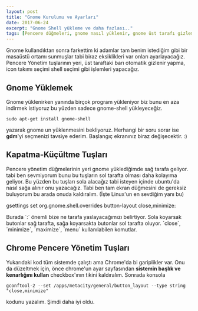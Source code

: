 ```yaml
---
layout: post
title: "Gnome Kurulumu ve Ayarları"
date: 2017-06-24
excerpt: "Gnome Shell yükleme ve daha fazlası.."
tags: [Pencere düğmeleri, gnome nasıl yüklenir, gnome üst tarafı gizleme, gnome tema yükleme]
---
```

Gnome kullandıktan sonra farkettim ki adamlar tam benim istediğim gibi bir masaüstü ortamı sunmuşlar tabi biraz eksiklikleri var onları ayarlayacağız. Pencere Yönetim tuşlarının yeri, üst taraftaki barı otomatik gizlenir yapma, icon takımı seçimi shell seçimi gibi işlemleri yapacağız.

Gnome Yüklemek
---
Gnome yüklenirken yanında birçok program yükleniyor biz bunu en aza indirmek istiyoruz bu yüzden sadece gnome-shell yükleyeceğiz.

    sudo apt-get install gnome-shell

yazarak gnome un yüklenmesini bekliyoruz. Herhangi bir soru sorar ise **gdm**'yi seçmenizi tavsiye ederim. Başlangıç ekranınız biraz değişecektir. :) 

Kapatma-Küçültme Tuşları
---

Pencere yönetim düğmelerinin yeri gnome yüklediğimde sağ tarafa geliyor. tabi ben sevmiyorum bunu bu tuşların sol tarafta olması daha kolayıma geliyor. Bu yüzden bu tuşları sola alacağız tabi isteyen içinde ubuntu'da nasıl sağa alınır onu yazacağız. Tabi ben tam ekran düğmesini de  gereksiz buluyorum bu arada onuda kaldıralım. (İşte Linux'un en sevdiğim yanı bu) 

gsettings set org.gnome.shell.overrides button-layout close,minimize:


Burada ´:´ önemli bize ne tarafa yaslayacağımızı belirtiyor. Sola koyarsak butonlar sağ tarafta, sağa koyarsakta butonlar sol tarafta oluyor. ´close´, ´minimize´, ´maximize´, ´menu´ kullanılabilen komutlar.

Chrome Pencere Yönetim Tuşları
---
Yukarıdaki kod tüm sistemde çalıştı ama Chrome'da bi gariplikler var. Onu da düzeltmek için, önce chrome'un ayar sayfasından **sistemin başlık ve kenarlığını kullan** checkbox'ının tikini kaldıralım. Sonrada konsola 

    gconftool-2 --set /apps/metacity/general/button_layout --type string "close,minimize"

kodunu yazalım.
Şimdi daha iyi oldu.

